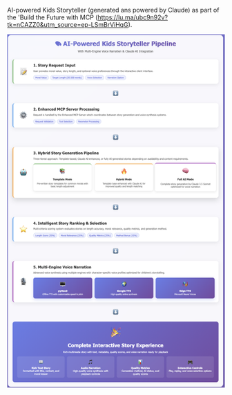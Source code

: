  AI-powered Kids Storyteller (generated ans powered by Claude) as part of the 'Build the Future with MCP (https://lu.ma/ubc9n92v?tk=nCAZZ0&utm_source=ep-LSmBrViHqG). 

![](./pipeline.png)
